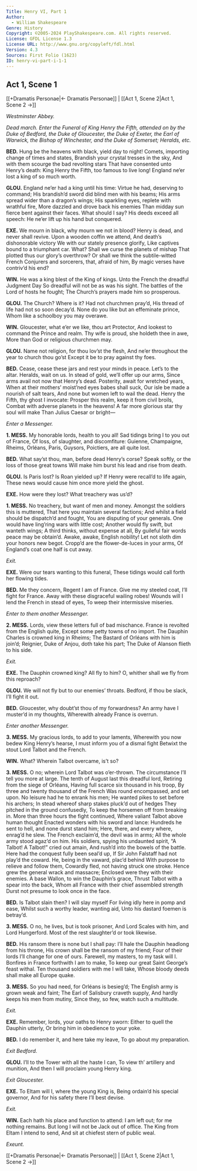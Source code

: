 ```yaml
---
Title: Henry VI, Part 1
Author: 
  - William Shakespeare
Genre: History
Copyright: ©2005-2024 PlayShakespeare.com. All rights reserved.
License: GFDL License 1.3
License URL: http://www.gnu.org/copyleft/fdl.html
Version: 4.3
Sources: First Folio (1623)
ID: henry-vi-part-i-1-1
---
```


## Act 1, Scene 1
[[+Dramatis Personae|← Dramatis Personae]] | [[Act 1, Scene 2|Act 1, Scene 2 →]]

*Westminster Abbey.*

*Dead march. Enter the Funeral of King Henry the Fifth, attended on by the Duke of Bedford, the Duke of Gloucester, the Duke of Exeter, the Earl of Warwick, the Bishop of Winchester, and the Duke of Somerset; Heralds, etc.*

**BED.**
Hung be the heavens with black, yield day to night!
Comets, importing change of times and states,
Brandish your crystal tresses in the sky,
And with them scourge the bad revolting stars
That have consented unto Henry’s death:
King Henry the Fifth, too famous to live long!
England ne’er lost a king of so much worth.

**GLOU.**
England ne’er had a king until his time:
Virtue he had, deserving to command;
His brandish’d sword did blind men with his beams;
His arms spread wider than a dragon’s wings;
His sparkling eyes, replete with wrathful fire,
More dazzled and drove back his enemies
Than midday sun fierce bent against their faces.
What should I say? His deeds exceed all speech:
He ne’er lift up his hand but conquered.

**EXE.**
We mourn in black, why mourn we not in blood?
Henry is dead, and never shall revive.
Upon a wooden coffin we attend,
And death’s dishonorable victory
We with our stately presence glorify,
Like captives bound to a triumphant car.
What? Shall we curse the planets of mishap
That plotted thus our glory’s overthrow?
Or shall we think the subtile-witted French
Conjurers and sorcerers, that, afraid of him,
By magic verses have contriv’d his end?

**WIN.**
He was a king blest of the King of kings.
Unto the French the dreadful Judgment Day
So dreadful will not be as was his sight.
The battles of the Lord of hosts he fought;
The Church’s prayers made him so prosperous.

**GLOU.**
The Church? Where is it? Had not churchmen pray’d,
His thread of life had not so soon decay’d.
None do you like but an effeminate prince,
Whom like a schoolboy you may overawe.

**WIN.**
Gloucester, what e’er we like, thou art Protector,
And lookest to command the Prince and realm.
Thy wife is proud, she holdeth thee in awe,
More than God or religious churchmen may.

**GLOU.**
Name not religion, for thou lov’st the flesh,
And ne’er throughout the year to church thou go’st
Except it be to pray against thy foes.

**BED.**
Cease, cease these jars and rest your minds in peace.
Let’s to the altar. Heralds, wait on us.
In stead of gold, we’ll offer up our arms,
Since arms avail not now that Henry’s dead.
Posterity, await for wretched years,
When at their mothers’ moist’ned eyes babes shall suck,
Our isle be made a nourish of salt tears,
And none but women left to wail the dead.
Henry the Fifth, thy ghost I invocate:
Prosper this realm, keep it from civil broils,
Combat with adverse planets in the heavens!
A far more glorious star thy soul will make
Than Julius Caesar or bright⁠—

*Enter a Messenger.*

**1. MESS.**
My honorable lords, health to you all!
Sad tidings bring I to you out of France,
Of loss, of slaughter, and discomfiture:
Guienne, Champaigne, Rheims, Orléans,
Paris, Guysors, Poictiers, are all quite lost.

**BED.**
What say’st thou, man, before dead Henry’s corse?
Speak softly, or the loss of those great towns
Will make him burst his lead and rise from death.

**GLOU.**
Is Paris lost? Is Roan yielded up?
If Henry were recall’d to life again,
These news would cause him once more yield the ghost.

**EXE.**
How were they lost? What treachery was us’d?

**1. MESS.**
No treachery, but want of men and money.
Amongst the soldiers this is muttered,
That here you maintain several factions;
And whilst a field should be dispatch’d and fought,
You are disputing of your generals.
One would have ling’ring wars with little cost;
Another would fly swift, but wanteth wings;
A third thinks, without expense at all,
By guileful fair words peace may be obtain’d.
Awake, awake, English nobility!
Let not sloth dim your honors new begot.
Cropp’d are the flower-de-luces in your arms,
Of England’s coat one half is cut away.

*Exit.*

**EXE.**
Were our tears wanting to this funeral,
These tidings would call forth her flowing tides.

**BED.**
Me they concern, Regent I am of France.
Give me my steeled coat, I’ll fight for France.
Away with these disgraceful wailing robes!
Wounds will I lend the French in stead of eyes,
To weep their intermissive miseries.

*Enter to them another Messenger.*

**2. MESS.**
Lords, view these letters full of bad mischance.
France is revolted from the English quite,
Except some petty towns of no import.
The Dauphin Charles is crowned king in Rheims;
The Bastard of Orléans with him is join’d;
Reignier, Duke of Anjou, doth take his part;
The Duke of Alanson flieth to his side.

*Exit.*

**EXE.**
The Dauphin crowned king? All fly to him?
O, whither shall we fly from this reproach?

**GLOU.**
We will not fly but to our enemies’ throats.
Bedford, if thou be slack, I’ll fight it out.

**BED.**
Gloucester, why doubt’st thou of my forwardness?
An army have I muster’d in my thoughts,
Wherewith already France is overrun.

*Enter another Messenger.*

**3. MESS.**
My gracious lords, to add to your laments,
Wherewith you now bedew King Henry’s hearse,
I must inform you of a dismal fight
Betwixt the stout Lord Talbot and the French.

**WIN.**
What? Wherein Talbot overcame, is’t so?

**3. MESS.**
O no; wherein Lord Talbot was o’er-thrown.
The circumstance I’ll tell you more at large.
The tenth of August last this dreadful lord,
Retiring from the siege of Orléans,
Having full scarce six thousand in his troop,
By three and twenty thousand of the French
Was round encompassed, and set upon.
No leisure had he to enrank his men;
He wanted pikes to set before his archers;
In stead whereof sharp stakes pluck’d out of hedges
They pitched in the ground confusedly,
To keep the horsemen off from breaking in.
More than three hours the fight continued,
Where valiant Talbot above human thought
Enacted wonders with his sword and lance:
Hundreds he sent to hell, and none durst stand him;
Here, there, and every where, enrag’d he slew.
The French exclaim’d, the devil was in arms;
All the whole army stood agaz’d on him.
His soldiers, spying his undaunted spirit,
“A Talbot! A Talbot!” cried out amain,
And rush’d into the bowels of the battle.
Here had the conquest fully been seal’d up,
If Sir John Falstaff had not play’d the coward.
He, being in the vaward, plac’d behind
With purpose to relieve and follow them,
Cowardly fled, not having struck one stroke.
Hence grew the general wrack and massacre;
Enclosed were they with their enemies.
A base Wallon, to win the Dauphin’s grace,
Thrust Talbot with a spear into the back,
Whom all France with their chief assembled strength
Durst not presume to look once in the face.

**BED.**
Is Talbot slain then? I will slay myself
For living idly here in pomp and ease,
Whilst such a worthy leader, wanting aid,
Unto his dastard foemen is betray’d.

**3. MESS.**
O no, he lives, but is took prisoner,
And Lord Scales with him, and Lord Hungerford.
Most of the rest slaughter’d or took likewise.

**BED.**
His ransom there is none but I shall pay:
I’ll hale the Dauphin headlong from his throne,
His crown shall be the ransom of my friend;
Four of their lords I’ll change for one of ours.
Farewell, my masters, to my task will I.
Bonfires in France forthwith I am to make,
To keep our great Saint George’s feast withal.
Ten thousand soldiers with me I will take,
Whose bloody deeds shall make all Europe quake.

**3. MESS.**
So you had need, for Orléans is besieg’d;
The English army is grown weak and faint;
The Earl of Salisbury craveth supply,
And hardly keeps his men from mutiny,
Since they, so few, watch such a multitude.

*Exit.*

**EXE.**
Remember, lords, your oaths to Henry sworn:
Either to quell the Dauphin utterly,
Or bring him in obedience to your yoke.

**BED.**
I do remember it, and here take my leave,
To go about my preparation.

*Exit Bedford.*

**GLOU.**
I’ll to the Tower with all the haste I can,
To view th’ artillery and munition,
And then I will proclaim young Henry king.

*Exit Gloucester.*

**EXE.**
To Eltam will I, where the young King is,
Being ordain’d his special governor,
And for his safety there I’ll best devise.

*Exit.*

**WIN.**
Each hath his place and function to attend:
I am left out; for me nothing remains.
But long I will not be Jack out of office.
The King from Eltam I intend to send,
And sit at chiefest stern of public weal.

*Exeunt.*

[[+Dramatis Personae|← Dramatis Personae]] | [[Act 1, Scene 2|Act 1, Scene 2 →]]